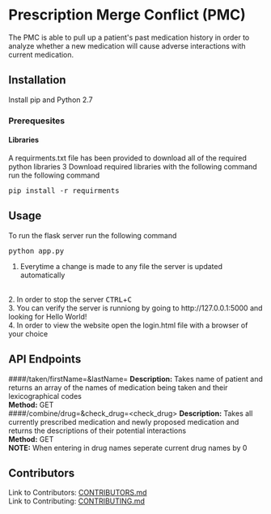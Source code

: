 # Prescription Merge Conflict (PMC)
The PMC is able to pull up a patient's past medication history in order to analyze whether a new medication will cause adverse interactions with current medication.

## Installation
Install pip and Python 2.7

### Prerequesites
#### Libraries
A requirments.txt file has been provided to download all of the required python libraries 3
Download required libraries with the following command
<br>
run the following command
<pre>pip install -r requirments</pre>

## Usage
To run the flask server run the following command
<pre>python app.py</pre>
1. Everytime a change is made to any file the server is updated automatically
<br>
2. In order to stop the server <kbd>CTRL</kbd>+<kbd>C</kbd>
<br>
3. You can verify the server is runniong by going to http://127.0.0.1:5000 and looking for Hello World!
<br>
4. In order to view the website open the login.html file with a browser of your choice

## API Endpoints
####/taken/firstName=<firstName>&lastName=<lastName>
<strong>Description:</strong> Takes name of patient and returns an array of the names of medication being taken and their lexicographical codes
<br>
<strong>Method:</strong> GET
<br>
####/combine/drug=<drug>&check_drug=<check_drug>
<strong>Description:</strong> Takes all currently prescribed medication and newly proposed medication and returns the descriptions of their potential interactions
<br>
<strong>Method:</strong> GET
<br>
<strong>NOTE:</strong> When entering in drug names seperate current drug names by 0

## Contributors
Link to Contributors: <a href="CONTRIBUTORS.md">CONTRIBUTORS.md</a>
<br>
Link to Contributing: <a href="CONTRIBUTING.md">CONTRIBUTING.md</a>
